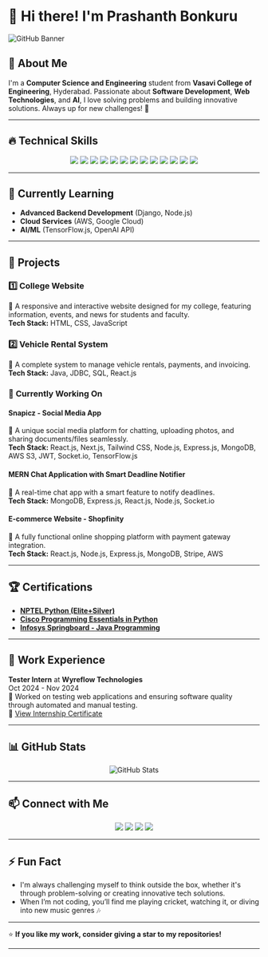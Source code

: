 # 👋 Hi there! I'm **Prashanth Bonkuru**

![GitHub Banner](https://i.imgur.com/yourImageID.png)


## 🚀 About Me
I'm a **Computer Science and Engineering** student from **Vasavi College of Engineering**, Hyderabad. Passionate about **Software Development**, **Web Technologies**, and **AI**, I love solving problems and building innovative solutions. Always up for new challenges! 🚀

---

## 🔥 **Technical Skills**

<p align="center">
  <img src="https://img.shields.io/badge/C-00599C?style=for-the-badge&logo=c&logoColor=white" />
  <img src="https://img.shields.io/badge/Python-3776AB?style=for-the-badge&logo=python&logoColor=white" />
  <img src="https://img.shields.io/badge/Java-ED8B00?style=for-the-badge&logo=java&logoColor=white" />
  <img src="https://img.shields.io/badge/JavaScript-F7DF1E?style=for-the-badge&logo=javascript&logoColor=black" />
  <img src="https://img.shields.io/badge/HTML5-E34F26?style=for-the-badge&logo=html5&logoColor=white" />
  <img src="https://img.shields.io/badge/CSS3-1572B6?style=for-the-badge&logo=css3&logoColor=white" />
  <img src="https://img.shields.io/badge/MongoDB-4EA94B?style=for-the-badge&logo=mongodb&logoColor=white" />
  <img src="https://img.shields.io/badge/Express.js-000000?style=for-the-badge&logo=express&logoColor=white" />
  <img src="https://img.shields.io/badge/React-20232A?style=for-the-badge&logo=react&logoColor=61DAFB" />
  <img src="https://img.shields.io/badge/Node.js-43853D?style=for-the-badge&logo=node.js&logoColor=white" />
  <img src="https://img.shields.io/badge/SQL-003B57?style=for-the-badge&logo=mysql&logoColor=white" />
  <img src="https://img.shields.io/badge/DSA-00C7B7?style=for-the-badge&logo=python&logoColor=white" />
  <img src="https://img.shields.io/badge/OOP-4B8BBE?style=for-the-badge&logo=java&logoColor=white" />
</p>

---

## 🌱 **Currently Learning**
- **Advanced Backend Development** (Django, Node.js)
- **Cloud Services** (AWS, Google Cloud)
- **AI/ML** (TensorFlow.js, OpenAI API)

---

## 💼 **Projects**

### 1️⃣ **College Website**  
🔹 A responsive and interactive website designed for my college, featuring information, events, and news for students and faculty.  
**Tech Stack:** HTML, CSS, JavaScript

### 2️⃣ **Vehicle Rental System**  
🔹 A complete system to manage vehicle rentals, payments, and invoicing.  
**Tech Stack:** Java, JDBC, SQL, React.js

### 🚀 **Currently Working On**

#### **Snapicz - Social Media App**  
🔹 A unique social media platform for chatting, uploading photos, and sharing documents/files seamlessly.  
**Tech Stack:** React.js, Next.js, Tailwind CSS, Node.js, Express.js, MongoDB, AWS S3, JWT, Socket.io, TensorFlow.js  

#### **MERN Chat Application with Smart Deadline Notifier**  
🔹 A real-time chat app with a smart feature to notify deadlines.  
**Tech Stack:** MongoDB, Express.js, React.js, Node.js, Socket.io  

#### **E-commerce Website - Shopfinity**  
🔹 A fully functional online shopping platform with payment gateway integration.  
**Tech Stack:** React.js, Node.js, Express.js, MongoDB, Stripe, AWS

---

## 🏆 **Certifications**
- [**NPTEL Python (Elite+Silver)**](https://drive.google.com/file/d/12kZVsduNBgIDDXq_YcGGOj4fOsxpL_CD/view?usp=sharing)
- [**Cisco Programming Essentials in Python**](https://drive.google.com/file/d/18AD-QRzGg3iQ47Ef_wZ2XCimZN06OlaA/view?usp=sharing)
- [**Infosys Springboard - Java Programming**](https://drive.google.com/file/d/12chPT0bIkV7VeaYIXd2VtEhy0r5inwTV/view?usp=sharing)


---

## 🎯 **Work Experience**
**Tester Intern** at **Wyreflow Technologies**  
Oct 2024 - Nov 2024  
🔹 Worked on testing web applications and ensuring software quality through automated and manual testing.  
📄 [View Internship Certificate](https://drive.google.com/file/d/1MvxbIyGF8Db6ibzWkslW-lf9rhK5yD00/view?usp=sharing)

---

## 📊 **GitHub Stats**
<p align="center">
  <img src="https://github-readme-stats.vercel.app/api?username=Prashu2github&show_icons=true&theme=radical" alt="GitHub Stats" />
</p>

---

## 📫 **Connect with Me**
<p align="center">
  <a href="https://github.com/Prashanth2github"><img src="https://img.shields.io/badge/GitHub-100000?style=for-the-badge&logo=github&logoColor=white" /></a>
  <a href="mailto:bonkuruprashanth05@gmail.com"><img src="https://img.shields.io/badge/Email-D14836?style=for-the-badge&logo=gmail&logoColor=white" /></a>
  <a href="https://www.linkedin.com/in/prashanth-bonkuru-7a8617265/"><img src="https://img.shields.io/badge/LinkedIn-0077B5?style=for-the-badge&logo=linkedin&logoColor=white" /></a>
  <a href="https://my-portfolio-topaz-eta-73.vercel.app/"><img src="https://img.shields.io/badge/Portfolio-000000?style=for-the-badge&logo=vercel&logoColor=white" /></a>
</p>

---

## ⚡ **Fun Fact**
- I'm always challenging myself to think outside the box, whether it's through problem-solving or creating innovative tech solutions.  
- When I’m not coding, you’ll find me playing cricket, watching it, or diving into new music genres 🎶
---

⭐ **If you like my work, consider giving a star to my repositories!**

---
